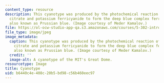 ```yaml
---
content_type: resource
description: This cyanotype was produced by the photochemical reaction of ferric ammonium
  citrate and potassium ferricyanide to form the deep blue complex ferric ferrocyanide,
  also known as Prussian blue. (Image courtesy of Meder Kamalov.)
file: https://ol-ocw-studio-app-qa.s3.amazonaws.com/courses/5-302-introduction-to-experimental-chemistry-january-iap-2005/b6440c4e408c20b5bd98c56b460eec97_5-302iap05.jpg
file_type: image/jpeg
image_metadata:
  caption: This cyanotype was produced by the photochemical reaction of ferric ammonium
    citrate and potassium ferricyanide to form the deep blue complex ferric ferrocyanide,
    also known as Prussian blue. (Image courtesy of Meder Kamalov.)
  credit: ''
  image-alt: A cyanotype of the MIT's Great Dome.
resourcetype: Image
title: Cyanotype
uid: b6440c4e-408c-20b5-bd98-c56b460eec97
---
```

